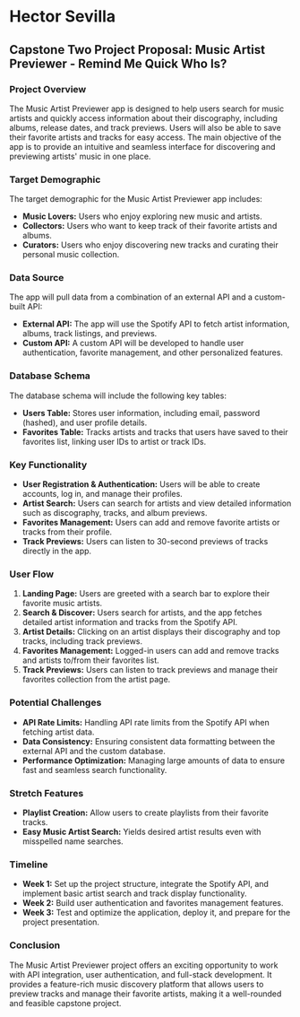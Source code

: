 # Hector Sevilla

## Capstone Two Project Proposal: Music Artist Previewer - Remind Me Quick Who Is?

### Project Overview

The Music Artist Previewer app is designed to help users search for music artists and quickly access information about their discography, including albums, release dates, and track previews. Users will also be able to save their favorite artists and tracks for easy access. The main objective of the app is to provide an intuitive and seamless interface for discovering and previewing artists' music in one place.

### Target Demographic

The target demographic for the Music Artist Previewer app includes:

- **Music Lovers:** Users who enjoy exploring new music and artists.
- **Collectors:** Users who want to keep track of their favorite artists and albums.
- **Curators:** Users who enjoy discovering new tracks and curating their personal music collection.

### Data Source

The app will pull data from a combination of an external API and a custom-built API:

- **External API:** The app will use the Spotify API to fetch artist information, albums, track listings, and previews.
- **Custom API:** A custom API will be developed to handle user authentication, favorite management, and other personalized features.

### Database Schema

The database schema will include the following key tables:

- **Users Table:** Stores user information, including email, password (hashed), and user profile details.
- **Favorites Table:** Tracks artists and tracks that users have saved to their favorites list, linking user IDs to artist or track IDs.

### Key Functionality

- **User Registration & Authentication:** Users will be able to create accounts, log in, and manage their profiles.
- **Artist Search:** Users can search for artists and view detailed information such as discography, tracks, and album previews.
- **Favorites Management:** Users can add and remove favorite artists or tracks from their profile.
- **Track Previews:** Users can listen to 30-second previews of tracks directly in the app.

### User Flow

1. **Landing Page:** Users are greeted with a search bar to explore their favorite music artists.
2. **Search & Discover:** Users search for artists, and the app fetches detailed artist information and tracks from the Spotify API.
3. **Artist Details:** Clicking on an artist displays their discography and top tracks, including track previews.
4. **Favorites Management:** Logged-in users can add and remove tracks and artists to/from their favorites list.
5. **Track Previews:** Users can listen to track previews and manage their favorites collection from the artist page.

### Potential Challenges

- **API Rate Limits:** Handling API rate limits from the Spotify API when fetching artist data.
- **Data Consistency:** Ensuring consistent data formatting between the external API and the custom database.
- **Performance Optimization:** Managing large amounts of data to ensure fast and seamless search functionality.

### Stretch Features

- **Playlist Creation:** Allow users to create playlists from their favorite tracks.
- **Easy Music Artist Search:** Yields desired artist results even with misspelled name searches.

### Timeline

- **Week 1:** Set up the project structure, integrate the Spotify API, and implement basic artist search and track display functionality.
- **Week 2:** Build user authentication and favorites management features.
- **Week 3:** Test and optimize the application, deploy it, and prepare for the project presentation.

### Conclusion

The Music Artist Previewer project offers an exciting opportunity to work with API integration, user authentication, and full-stack development. It provides a feature-rich music discovery platform that allows users to preview tracks and manage their favorite artists, making it a well-rounded and feasible capstone project.
